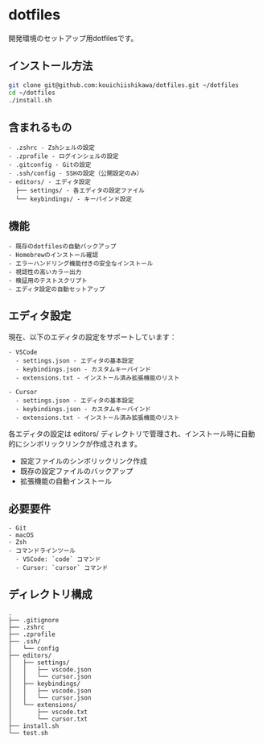 # dotfiles
開発環境のセットアップ用dotfilesです。

## インストール方法
```bash
git clone git@github.com:kouichiishikawa/dotfiles.git ~/dotfiles
cd ~/dotfiles
./install.sh
```

## 含まれるもの
```
- .zshrc - Zshシェルの設定
- .zprofile - ログインシェルの設定
- .gitconfig - Gitの設定
- .ssh/config - SSHの設定（公開設定のみ）
- editors/ - エディタ設定
  ├── settings/ - 各エディタの設定ファイル
  └── keybindings/ - キーバインド設定
```

## 機能
```
- 既存のdotfilesの自動バックアップ
- Homebrewのインストール確認
- エラーハンドリング機能付きの安全なインストール
- 視認性の高いカラー出力
- 検証用のテストスクリプト
- エディタ設定の自動セットアップ
```

## エディタ設定
現在、以下のエディタの設定をサポートしています：
```
- VSCode
  - settings.json - エディタの基本設定
  - keybindings.json - カスタムキーバインド
  - extensions.txt - インストール済み拡張機能のリスト

- Cursor
  - settings.json - エディタの基本設定
  - keybindings.json - カスタムキーバインド
  - extensions.txt - インストール済み拡張機能のリスト
```
各エディタの設定は editors/ ディレクトリで管理され、インストール時に自動的にシンボリックリンクが作成されます。
- 設定ファイルのシンボリックリンク作成
- 既存の設定ファイルのバックアップ
- 拡張機能の自動インストール

## 必要要件
```
- Git
- macOS
- Zsh
- コマンドラインツール
  - VSCode: `code` コマンド
  - Cursor: `cursor` コマンド
```

## ディレクトリ構成
```
.
├── .gitignore
├── .zshrc
├── .zprofile
├── .ssh/
│   └── config
├── editors/
│   ├── settings/
│   │   ├── vscode.json
│   │   └── cursor.json
│   ├── keybindings/
│   │   ├── vscode.json
│   │   └── cursor.json
│   └── extensions/
│       ├── vscode.txt
│       └── cursor.txt
├── install.sh
└── test.sh
```
